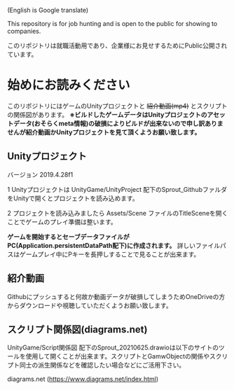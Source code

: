 (English is Google translate)

 This repository is for job hunting and is open to the public for showing to companies.

このリポジトリは就職活動用であり、企業様にお見せするためにPublic公開されています。

# 始めにお読みください
このリポジトリにはゲームのUnityプロジェクトと ~~紹介動画(mp4)~~ とスクリプトの関係図があります。
**※ビルドしたゲームデータはUnityプロジェクトのアセットデータ(おそらくmeta情報)の破損によりビルドが出来ないので申し訳ありませんが紹介動画かUnityプロジェクトを見て頂くようお願い致します。**

## Unityプロジェクト
バージョン 2019.4.28f1

1 Unityプロジェクトは UnityGame/UnityProject 配下のSprout_GithubファルダをUnityで開くとプロジェクトを読み込めます。

2 プロジェクトを読み込みましたら Assets/Scene ファイルのTitleSceneを開くことでゲームのプレイ準備は整います。

**ゲームを開始するとセーブデータファイルがPC(Application.persistentDataPath配下)に作成されます。** 詳しいファイルパスはゲームプレイ中にPキーを長押しすることで見ることが出来ます。

## 紹介動画
Githubにプッシュすると何故か動画データが破損してしまうためOneDriveの方からダウンロードや視聴していただくようお願い致します。

## スクリプト関係図(diagrams.net)
UnityGame/Script関係図 配下のSprout_20210625.drawioは以下のサイトのツールを使用して開くことが出来ます。スクリプトとGamwObjectの関係やスクリプト同士の派生関係などを確認したい場合などにご活用下さい。

diagrams.net (https://www.diagrams.net/index.html)
